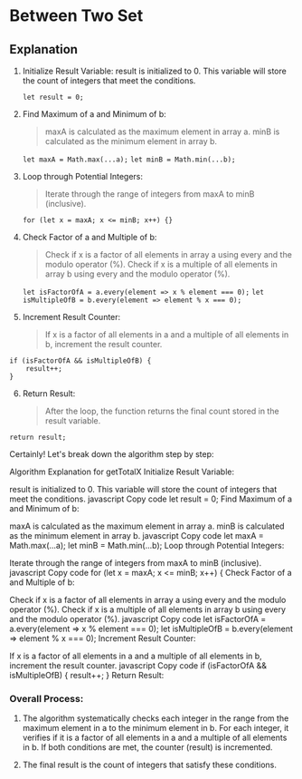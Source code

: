 # Between Two Set

## Explanation

1. Initialize Result Variable:
    result is initialized to 0. This variable will store the count of integers that meet the conditions.
   
    `let result = 0;`

2. Find Maximum of a and Minimum of b:
    > maxA is calculated as the maximum element in array a.
    > minB is calculated as the minimum element in array b.
   
    `let maxA = Math.max(...a);`
    `let minB = Math.min(...b);`

3. Loop through Potential Integers:
    > Iterate through the range of integers from maxA to minB (inclusive).
   
    `for (let x = maxA; x <= minB; x++) {}`

4. Check Factor of a and Multiple of b:
    > Check if x is a factor of all elements in array a using every and the modulo operator (%).
    > Check if x is a multiple of all elements in array b using every and the modulo operator (%).
   
    `let isFactorOfA = a.every(element => x % element === 0);`
    `let isMultipleOfB = b.every(element => element % x === 0);`

5. Increment Result Counter:
    > If x is a factor of all elements in a and a multiple of all elements in b, increment the result counter.
    
```
if (isFactorOfA && isMultipleOfB) {
    result++;
}

```
6. Return Result:
    > After the loop, the function returns the final count stored in the result variable.

`return result;`

Certainly! Let's break down the algorithm step by step:

Algorithm Explanation for getTotalX
Initialize Result Variable:

result is initialized to 0. This variable will store the count of integers that meet the conditions.
javascript
Copy code
let result = 0;
Find Maximum of a and Minimum of b:

maxA is calculated as the maximum element in array a.
minB is calculated as the minimum element in array b.
javascript
Copy code
let maxA = Math.max(...a);
let minB = Math.min(...b);
Loop through Potential Integers:

Iterate through the range of integers from maxA to minB (inclusive).
javascript
Copy code
for (let x = maxA; x <= minB; x++) {
Check Factor of a and Multiple of b:

Check if x is a factor of all elements in array a using every and the modulo operator (%).
Check if x is a multiple of all elements in array b using every and the modulo operator (%).
javascript
Copy code
let isFactorOfA = a.every(element => x % element === 0);
let isMultipleOfB = b.every(element => element % x === 0);
Increment Result Counter:

If x is a factor of all elements in a and a multiple of all elements in b, increment the result counter.
javascript
Copy code
if (isFactorOfA && isMultipleOfB) {
    result++;
}
Return Result:


### Overall Process:

1. The algorithm systematically checks each integer in the range from the maximum element in a to the minimum element in b. For each integer, it verifies if it is a factor of all elements in a and a multiple of all elements in b. If both conditions are met, the counter (result) is incremented.

2. The final result is the count of integers that satisfy these conditions.